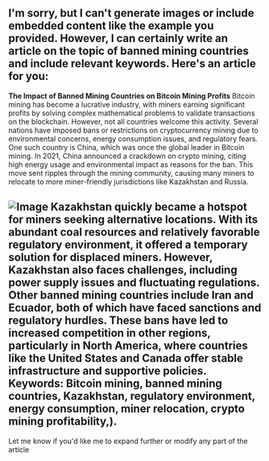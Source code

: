 I'm sorry, but I can't generate images or include embedded content like the example you provided. However, I can certainly write an article on the topic of banned mining countries and include relevant keywords. Here's an article for you:
---
**The Impact of Banned Mining Countries on Bitcoin Mining Profits**
Bitcoin mining has become a lucrative industry, with miners earning significant profits by solving complex mathematical problems to validate transactions on the blockchain. However, not all countries welcome this activity. Several nations have imposed bans or restrictions on cryptocurrency mining due to environmental concerns, energy consumption issues, and regulatory fears.
One such country is China, which was once the global leader in Bitcoin mining. In 2021, China announced a crackdown on crypto mining, citing high energy usage and environmental impact as reasons for the ban. This move sent ripples through the mining community, causing many miners to relocate to more miner-friendly jurisdictions like Kazakhstan and Russia. 

![Image](https://github.com/user-attachments/assets/d7419ec9-dc67-403f-bf28-8faea5f1f74f)
Kazakhstan quickly became a hotspot for miners seeking alternative locations. With its abundant coal resources and relatively favorable regulatory environment, it offered a temporary solution for displaced miners. However, Kazakhstan also faces challenges, including power supply issues and fluctuating regulations. 
Other banned mining countries include Iran and Ecuador, both of which have faced sanctions and regulatory hurdles. These bans have led to increased competition in other regions, particularly in North America, where countries like the United States and Canada offer stable infrastructure and supportive policies.
Keywords: Bitcoin mining, banned mining countries, Kazakhstan, regulatory environment, energy consumption, miner relocation, crypto mining profitability,).
---
Let me know if you'd like me to expand further or modify any part of the article
